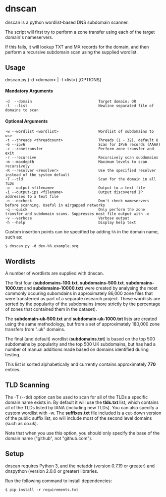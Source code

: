 dnscan
======

dnscan is a python wordlist-based DNS subdomain scanner.

The script will first try to perform a zone transfer using each of the target domain's nameservers.

If this fails, it will lookup TXT and MX records for the domain, and then perform a recursive subdomain scan using the supplied wordlist.

Usage
-----

dnscan.py (-d \<domain\> | -l \<list\>) [OPTIONS]

#### Mandatory Arguments
    -d  --domain                              Target domain; OR
    -l  --list                                Newline separated file of domains to scan
    
#### Optional Arguments
    -w --wordlist <wordlist>                  Wordlist of subdomains to use
    -t --threads <threadcount>                Threads (1 - 32), default 8
    -6 --ipv6                                 Scan for IPv6 records (AAAA)
    -z --zonetransfer                         Perform zone transfer and exit
    -r --recursive                            Recursively scan subdomains
    -m --maxdepth                             Maximum levels to scan recursively
    -R --resolver <resolver>                  Use the specified resolver instead of the system default
    -T --tld                                  Scan for the domain in all TLDs
    -o --output <filename>                    Output to a text file
    -i --output-ips <filename>                Output discovered IP addresses to a text file
    -n --nocheck                              Don't check nameservers before scanning. Useful in airgapped networks
    -q --quick                                Only perform the zone transfer and subdomain scans. Suppresses most file output with -o
    -v --verbose                              Verbose output
    -h --help                                 Display help text

Custom insertion points can be specified by adding `%%` in the domain name, such as:

```
$ dnscan.py -d dev-%%.example.org
```

Wordlists
---------

A number of wordlists are supplied with dnscan.

The first four (**subdomains-100.txt**, **subdomains-500.txt**, **subdomains-1000.txt** and **subdomains-10000.txt**) were created by analysing the most commonly occuring subomdains in approximately 86,000 zone files that were transferred as part of a separate research project. These wordlists are sorted by the popularity of the subdomains (more strictly by the percentage of zones that contained them in the dataset).

The **subdomain-uk-500.txt** and **subdomain-uk-1000.txt** lists are created using the same methodology, but from a set of approximately 180,000 zone transfers from ".uk" domains.

The final (and default) wordlist (**subdomains.txt**) is based on the top 500 subdomains by popularity and the top 500 UK subdomains, but has had a number of manual additions made based on domains identified during testing.

This list is sorted alphabetically and currently contains approximately **770** entries.


TLD Scanning
------------
The -T (--tld) option can be used to scan for all of the TLDs a specific domain name exists in. By default it will use the **tlds.txt** list, which contains all of the TLDs listed by IANA (including new TLDs). You can also specify a custom wordlist with -w. The **suffixes.txt** file included is a cut-down version of the public suffix list, so will include most of the second level domains (such as co.uk).

Note that when you use this option, you should only specify the base of the domain name ("github", not "github.com").

Setup
-----

dnscan requires Python 3, and the netaddr (version 0.7.19 or greater) and dnspython (version 2.0.0 or greater) libraries.

Run the following command to install dependencies:

    $ pip install -r requirements.txt
